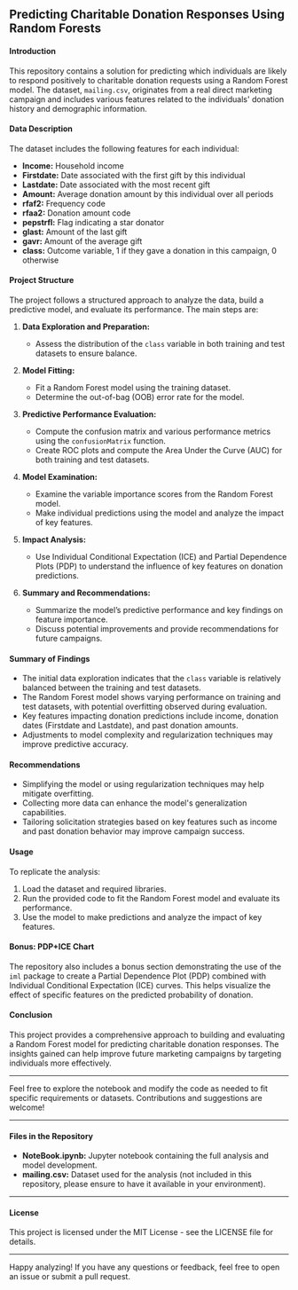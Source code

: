 ## Predicting Charitable Donation Responses Using Random Forests

#### Introduction
This repository contains a solution for predicting which individuals are likely to respond positively to charitable donation requests using a Random Forest model. The dataset, `mailing.csv`, originates from a real direct marketing campaign and includes various features related to the individuals' donation history and demographic information.

#### Data Description
The dataset includes the following features for each individual:
- **Income:** Household income
- **Firstdate:** Date associated with the first gift by this individual
- **Lastdate:** Date associated with the most recent gift
- **Amount:** Average donation amount by this individual over all periods
- **rfaf2:** Frequency code
- **rfaa2:** Donation amount code
- **pepstrfl:** Flag indicating a star donator
- **glast:** Amount of the last gift
- **gavr:** Amount of the average gift
- **class:** Outcome variable, 1 if they gave a donation in this campaign, 0 otherwise

#### Project Structure
The project follows a structured approach to analyze the data, build a predictive model, and evaluate its performance. The main steps are:

1. **Data Exploration and Preparation:**
   - Assess the distribution of the `class` variable in both training and test datasets to ensure balance.

2. **Model Fitting:**
   - Fit a Random Forest model using the training dataset.
   - Determine the out-of-bag (OOB) error rate for the model.

3. **Predictive Performance Evaluation:**
   - Compute the confusion matrix and various performance metrics using the `confusionMatrix` function.
   - Create ROC plots and compute the Area Under the Curve (AUC) for both training and test datasets.

4. **Model Examination:**
   - Examine the variable importance scores from the Random Forest model.
   - Make individual predictions using the model and analyze the impact of key features.

5. **Impact Analysis:**
   - Use Individual Conditional Expectation (ICE) and Partial Dependence Plots (PDP) to understand the influence of key features on donation predictions.

6. **Summary and Recommendations:**
   - Summarize the model’s predictive performance and key findings on feature importance.
   - Discuss potential improvements and provide recommendations for future campaigns.

#### Summary of Findings
- The initial data exploration indicates that the `class` variable is relatively balanced between the training and test datasets.
- The Random Forest model shows varying performance on training and test datasets, with potential overfitting observed during evaluation.
- Key features impacting donation predictions include income, donation dates (Firstdate and Lastdate), and past donation amounts.
- Adjustments to model complexity and regularization techniques may improve predictive accuracy.

#### Recommendations
- Simplifying the model or using regularization techniques may help mitigate overfitting.
- Collecting more data can enhance the model's generalization capabilities.
- Tailoring solicitation strategies based on key features such as income and past donation behavior may improve campaign success.

#### Usage
To replicate the analysis:
1. Load the dataset and required libraries.
2. Run the provided code to fit the Random Forest model and evaluate its performance.
3. Use the model to make predictions and analyze the impact of key features.

#### Bonus: PDP+ICE Chart
The repository also includes a bonus section demonstrating the use of the `iml` package to create a Partial Dependence Plot (PDP) combined with Individual Conditional Expectation (ICE) curves. This helps visualize the effect of specific features on the predicted probability of donation.

#### Conclusion
This project provides a comprehensive approach to building and evaluating a Random Forest model for predicting charitable donation responses. The insights gained can help improve future marketing campaigns by targeting individuals more effectively.

---

Feel free to explore the notebook and modify the code as needed to fit specific requirements or datasets. Contributions and suggestions are welcome!

---

#### Files in the Repository
- **NoteBook.ipynb:** Jupyter notebook containing the full analysis and model development.
- **mailing.csv:** Dataset used for the analysis (not included in this repository, please ensure to have it available in your environment).

---

#### License
This project is licensed under the MIT License - see the LICENSE file for details.

---

Happy analyzing! If you have any questions or feedback, feel free to open an issue or submit a pull request.
